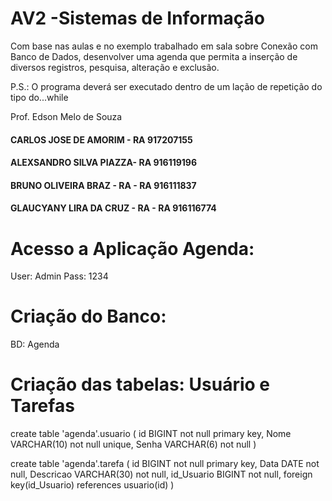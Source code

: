 # AV2 -Sistemas de Informação

Com base nas aulas e no
exemplo trabalhado em sala
sobre Conexão com Banco de
Dados, desenvolver uma agenda
que permita a inserção de
diversos registros, pesquisa,
alteração e exclusão.

P.S.: O programa deverá ser
executado dentro de um lação
de repetição do tipo
do...while

Prof. Edson Melo de Souza


#### CARLOS JOSE DE AMORIM - RA 917207155
#### ALEXSANDRO SILVA PIAZZA- RA 916119196
#### BRUNO OLIVEIRA BRAZ - RA - RA 916111837
#### GLAUCYANY LIRA DA CRUZ - RA - RA 916116774

# Acesso a Aplicação Agenda:
User: Admin
Pass: 1234

# Criação do Banco:

BD: Agenda

# Criação das tabelas: Usuário e Tarefas

create table 'agenda'.usuario
(
id BIGINT not null primary key,
Nome VARCHAR(10) not null unique,
Senha VARCHAR(6) not null
)

create table 'agenda'.tarefa
(
id BIGINT not null primary key,
Data DATE not null,
Descricao VARCHAR(30) not null,
id_Usuario BIGINT not null,
foreign key(id_Usuario) references usuario(id)
)
